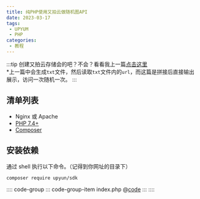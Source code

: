 ```yaml
---
title: 纯PHP使用又拍云做随机图API
date: 2023-03-17
tags:
 - UPYUM
 - PHP
categories:
 - 教程
---
```


:::tip
创建又拍云存储会的吧？不会？看看我上一篇[点击这里](./imgapi.md)  
*上一篇中会生成`txt`文件，然后读取`txt`文件内的`url`，而这篇是拼接后直接输出展示，访问一次随机一次。
:::

## 清单列表
- Nginx 或 Apache
- [PHP 7.4+](https://www.php.net/manual/zh/install.php)
- [Composer](https://getcomposer.org/)

## 安装依赖

通过 shell 执行以下命令。（记得到你网址的目录下）

```bash
composer require upyun/sdk
```

:::: code-group
::: code-group-item index.php
@[code](./file/img_upyun.php)
:::
::::